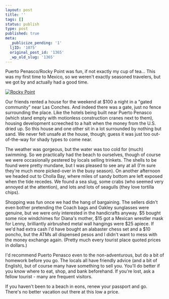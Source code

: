 ```yaml
---
layout: post
title: ''
tags: []
status: publish
type: post
published: true
meta:
  _publicize_pending: '1'
  ljID: '1075'
  original_post_id: '1365'
  _wp_old_slug: '1365'
---
```

Puerto Penasco/Rocky Point was fun, if not exactly my cup of tea...  This was my first time to Mexico, so we weren't exactly seasoned travelers, but we got by and actually had a good time.

<a href='http://jay.mcgavren.com/blog/wp-content/uploads/2010/01/img_5271.jpg' title='Rocky Point'><img src='http://jay.mcgavren.com/blog/wp-content/uploads/2010/01/img_5271.thumbnail.JPG' alt='Rocky Point' /></a>

<!--more-->

Our friends rented a house for the weekend at $100 a night in a "gated community" near Las Conches.  And indeed there was a gate, just no fence surrounding the place.  Like the hotels being built near Puerto Penasco (which stand empty with motionless construction cranes next to them), housing development screeched to a halt when the money from the U.S. dried up.  So this house and one other sit in a lot surrounded by nothing but sand.  We never felt unsafe at the house, though; guess it was just too out-of-the-way for shady types to come near.

The weather was gorgeous, but the water was too cold for (much) swimming.  So we practically had the beach to ourselves, though of course we were occasionally pestered by locals selling trinkets.  The shells to be found were pretty mundane, but I was pleased to see any at all (I'm sure they're much more picked-over in the busy season).  On another afternoon we headed out to Cholla Bay, where miles of sandy bottom are left exposed when the tide recedes.  We found a sea slug, some crabs (who seemed very annoyed at the attention), and lots and lots of seagulls (they love tortilla chips).

Shopping was fun once we had the hang of bargaining.  The sellers didn't even bother pretending the Coach bags and Oakley sunglasses were genuine, but we were only interested in the handicrafts anyway.  $5 bought some nice windchimes for Diana's mother, $15 got a Mexican wrestler mask for Lenny, brilliantly airbrushed metal wall hangings were $25 apiece.  If we'd had extra cash I'd have bought an alabaster chess set and a $10 poncho, but the ATMs all dispensed pesos and I didn't want to mess with the money exchange again.  (Pretty much every tourist place quoted prices in dollars.)

I'd recommend Puerto Penasco even to the non-adventurous, but do a bit of homework before you go.  The locals all have friendly advice (and a bit of English), but of course many have something to sell you.  You'll do better if you know where to eat, shop, and bank beforehand.  If you're lost, ask a fellow tourist - many are frequent visitors.

If you haven't been to a beach in eons, renew your passport and go.  There's no better vacation out there at this low a price.
